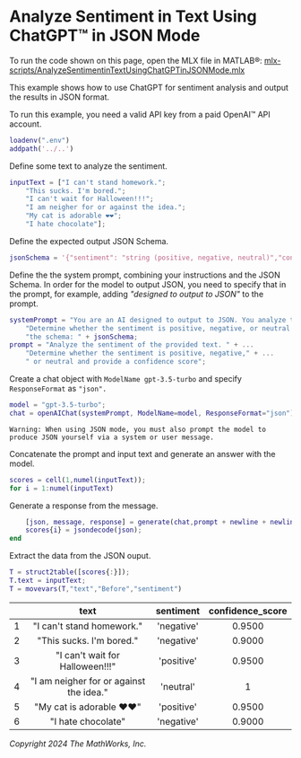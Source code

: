 
# Analyze Sentiment in Text Using ChatGPT™ in JSON Mode

To run the code shown on this page, open the MLX file in MATLAB®: [mlx-scripts/AnalyzeSentimentinTextUsingChatGPTinJSONMode.mlx](mlx-scripts/AnalyzeSentimentinTextUsingChatGPTinJSONMode.mlx) 

This example shows how to use ChatGPT for sentiment analysis and output the results in JSON format. 


To run this example, you need a valid API key from a paid OpenAI™ API account.

```matlab
loadenv(".env")
addpath('../..')
```

Define some text to analyze the sentiment.

```matlab
inputText = ["I can't stand homework.";
    "This sucks. I'm bored.";
    "I can't wait for Halloween!!!";
    "I am neigher for or against the idea.";
    "My cat is adorable ❤️❤️";
    "I hate chocolate"];
```

Define the expected output JSON Schema.

```matlab
jsonSchema = '{"sentiment": "string (positive, negative, neutral)","confidence_score": "number (0-1)"}';
```

Define the the system prompt, combining your instructions and the JSON Schema. In order for the model to output JSON, you need to specify that in the prompt, for example, adding *"designed to output to JSON"*  to the prompt.

```matlab
systemPrompt = "You are an AI designed to output to JSON. You analyze the sentiment of the provided text and  " + ...
    "Determine whether the sentiment is positive, negative, or neutral and provide a confidence score using " + ...
    "the schema: " + jsonSchema;
prompt = "Analyze the sentiment of the provided text. " + ...
    "Determine whether the sentiment is positive, negative," + ...
    " or neutral and provide a confidence score";
```

Create a chat object with `ModelName gpt-3.5-turbo` and specify `ResponseFormat` as `"json".`

```matlab
model = "gpt-3.5-turbo";
chat = openAIChat(systemPrompt, ModelName=model, ResponseFormat="json");
```

```matlabTextOutput
Warning: When using JSON mode, you must also prompt the model to produce JSON yourself via a system or user message.
```

Concatenate the prompt and input text and generate an answer with the model.

```matlab
scores = cell(1,numel(inputText));
for i = 1:numel(inputText)
```

Generate a response from the message. 

```matlab
    [json, message, response] = generate(chat,prompt + newline + newline + inputText(i));
    scores{i} = jsondecode(json);
end
```

Extract the data from the JSON ouput. 

```matlab
T = struct2table([scores{:}]);
T.text = inputText;
T = movevars(T,"text","Before","sentiment")
```
| |text|sentiment|confidence_score|
|:--:|:--:|:--:|:--:|
|1|"I can't stand homework."|'negative'|0.9500|
|2|"This sucks. I'm bored."|'negative'|0.9000|
|3|"I can't wait for Halloween!!!"|'positive'|0.9500|
|4|"I am neigher for or against the idea."|'neutral'|1|
|5|"My cat is adorable ❤️❤️"|'positive'|0.9500|
|6|"I hate chocolate"|'negative'|0.9000|


*Copyright 2024 The MathWorks, Inc.*

